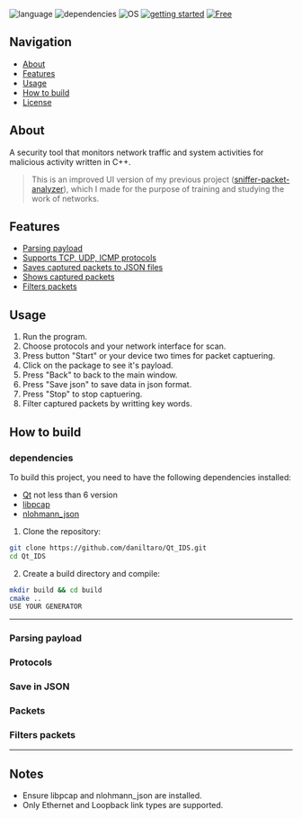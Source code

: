 ![language](https://img.shields.io/badge/language-C%2FC%2B%2B-blue)
![dependencies](https://img.shields.io/badge/dependencies-Qt6%2C_libpcap%2C_nlohmann%2Fjson%2C_CMake-blue)
![OS](https://img.shields.io/badge/OS-MacOS%2C%20Linux-blue)
[![getting started](https://img.shields.io/badge/available-features-blue)](#-Features)
[![Free](https://img.shields.io/badge/MIT-license-black)](ДОПИШИ)

## Navigation
- [About](#-About)
- [Features](#-Features)
- [Usage](#-Usage)
- [How to build](#-How-to-build)
- [License](https://github.com/daniltaro/ДОПИШИ)

## About
A security tool that monitors network traffic and system activities for malicious activity written in C++.
>This is an improved UI version of my previous project ([sniffer-packet-analyzer](https://github.com/daniltaro/sniffer-packet-analyzer)),
>which I made for the purpose of training and studying the work of networks.


## Features

- [Parsing payload](#-Parsing-payload)
- [Supports TCP, UDP, ICMP protocols](#-Protocols)
- [Saves captured packets to JSON files](#-Save-in-JSON)
- [Shows captured packets](#-Packets)
- [Filters packets](#-Filters-packets)

## Usage

1. Run the program.
2. Choose protocols and your network interface for scan.
3. Press button "Start" or your device two times for packet captuering.
4. Сlick on the package to see it's payload.
5. Press "Back" to back to the main window.
6. Press "Save json" to save data in json format.
7. Press "Stop" to stop captuering.
8. Filter captured packets by writting key words.

## How to build
### dependencies
To build this project, you need to have the following dependencies installed:

- [Qt](https://www.qt.io/download-dev) not less than 6 version
- [libpcap](https://github.com/the-tcpdump-group/libpcap)
- [nlohmann_json](https://github.com/nlohmann/json)

1. Clone the repository:
```bash
git clone https://github.com/daniltaro/Qt_IDS.git
cd Qt_IDS
```

2. Create a build directory and compile:
```bash
mkdir build && cd build
cmake ..
USE YOUR GENERATOR
```
---
### Parsing payload
### Protocols
### Save in JSON
### Packets
### Filters packets
---

## Notes

- Ensure libpcap and nlohmann_json are installed.
- Only Ethernet and Loopback link types are supported.

